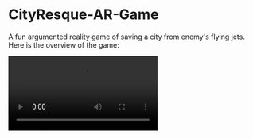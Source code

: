 # CityResque-AR-Game

A fun argumented reality game of saving a city from enemy's flying jets.
Here is the overview of the game:

![Demo of Game](VID-20200903-WA0087.mp4)
